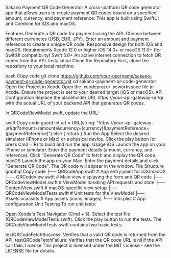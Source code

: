 Sakano Payment QR Code Generator
A cross-platform QR code generator app that allows users to create payment QR codes based on a specified amount,
currency, and payment reference. This app is built using SwiftUI and Combine for iOS and macOS.

Features
Generate a QR code for payment using the API.
Choose between different currencies (USD, EUR, JPY).
Enter an amount and payment reference to create a unique QR code.
Responsive design for both iOS and macOS.
Requirements
Xcode 12.0 or higher
iOS 14.0+ or macOS 11.0+ (for SwiftUI compatibility)
Swift 5.0+
An active internet connection to fetch QR codes from the API.
Installation
Clone the Repository
First, clone the repository to your local machine:

bash
Copy code
git clone https://github.com/your-username/sakano-payment-qr-code-generator.git
cd sakano-payment-qr-code-generator
Open the Project in Xcode
Open the .xcodeproj or .xcworkspace file in Xcode.
Ensure the project is set to your desired target (iOS or macOS).
API Configuration
Replace the placeholder URL https://your-api-gateway-url/qr with the actual URL of your backend API that generates QR codes.

In QRCodeViewModel.swift, update the URL:

swift
Copy code
guard let url = URL(string: "https://your-api-gateway-url/qr?amount=\(amount)&currency=\(currency)&paymentReference=\(paymentReference)") else { return }
Run the App
Select the desired simulator (iPhone or Mac) or a physical device.
Click the play button (or press Cmd + R) to build and run the app.
Usage
iOS
Launch the app on your iPhone or simulator.
Enter the payment details (amount, currency, and reference).
Click "Generate QR Code" to fetch and display the QR code.
macOS
Launch the app on your Mac.
Enter the payment details and click "Generate QR Code".
The QR code will appear in the window.
File Structure
graphql
Copy code
├── QRCodeApp.swift              # App entry point for iOS/macOS
├── QRCodeView.swift             # Main view displaying the form and QR code
├── QRCodeViewModel.swift        # ViewModel handling API requests and state
├── ContentView.swift            # macOS-specific view setup
├── QRCodeViewModelTests.swift   # Unit tests for the ViewModel
├── Assets.xcassets              # App assets (icons, images)
└── Info.plist                   # App configuration
Unit Testing
To run unit tests:

Open Xcode's Test Navigator (Cmd + 5).
Select the test file (QRCodeViewModelTests.swift).
Click the play button to run the tests.
The QRCodeViewModelTests.swift contains two basic tests:

testQRCodeFetchSuccess: Verifies that a valid QR code is returned from the API.
testQRCodeFetchFailure: Verifies that the QR code URL is nil if the API call fails.
License
This project is licensed under the MIT License - see the LICENSE file for details.

